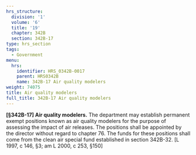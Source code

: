 ```yaml
---
hrs_structure:
  division: '1'
  volume: '6'
  title: '19'
  chapter: 342B
  section: 342B-17
type: hrs_section
tags:
  - Government
menu:
  hrs:
    identifier: HRS_0342B-0017
    parent: HRS0342B
    name: 342B-17 Air quality modelers
weight: 74075
title: Air quality modelers
full_title: 342B-17 Air quality modelers
---
```

**[§342B-17] Air quality modelers.** The department may establish permanent exempt positions known as air quality modelers for the purpose of assessing the impact of air releases. The positions shall be appointed by the director without regard to chapter 76\. The funds for these positions shall come from the clean air special fund established in section 342B-32. [L 1997, c 146, §3; am L 2000, c 253, §150]